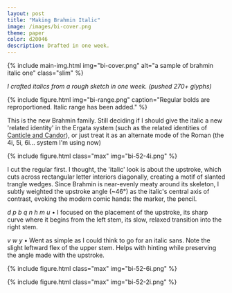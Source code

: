 ```yaml
---
layout: post
title: "Making Brahmin Italic"
image: /images/bi-cover.png
theme: paper
color: d20046
description: Drafted in one week.
---
```


{%
include main-img.html
img="bi-cover.png"
alt="a sample of brahmin italic one"
class="slim"
%}

_I crafted italics from a rough sketch in one week. (pushed 270+ glyphs)_

{%
include figure.html
img="bi-range.png"
caption="<span style='color: var(--x)'>Regular bolds are reproportioned.</span> <span style='color: var(--z)'>Italic range has been added.</span>"
%}

This is the new Brahmin family. Still deciding if I should give the italic a new 'related identity' in the Ergata system (such as the related identities of [Canticle and Candor](/ergata.html#canticle)), or just treat it as an alternate mode of the Roman (the 4i, 5i, 6i... system I'm using now)

{%
include figure.html
class="max"
img="bi-52-4i.png"
%}

I cut the regular first. I thought, the 'italic' look is about the upstroke, which cuts across rectangular letter interiors diagonally, creating a motif of slanted trangle wedges. Since Brahmin is near-evenly meaty around its skeleton, I subtly weighted the upstroke angle (~46°) as the italic's central axis of contrast, evoking the modern comic hands: the marker, the pencil.

_d p b q n h m u_ • I focused on the placement of the upstroke, its sharp curve where it begins from the left stem, its slow, relaxed transition into the right stem.

_v w y_ • Went as simple as I could think to go for an italic sans. Note the slight leftward flex of the upper stem. Helps with hinting while preserving the angle made with the upstroke.

{%
include figure.html
class="max"
img="bi-52-6i.png"
%}

{%
include figure.html
class="max"
img="bi-52-2i.png"
%}
